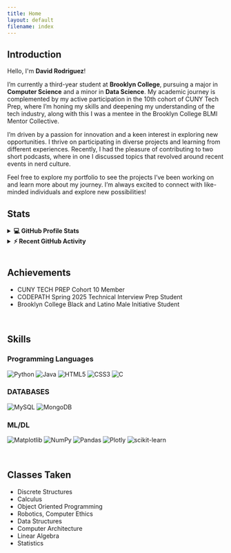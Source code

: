 ```yaml
---
title: Home
layout: default
filename: index
--- 
```


## Introduction 

Hello, I'm **David Rodriguez**!

I’m currently a third-year student at **Brooklyn College**, pursuing a major in **Computer Science** and a minor in **Data Science**. My academic journey is complemented by my active participation in the 10th cohort of CUNY Tech Prep, where I’m honing my skills and deepening my understanding of the tech industry, along with this I was a mentee in the Brooklyn College BLMI Mentor Collective.

I’m driven by a passion for innovation and a keen interest in exploring new opportunities. I thrive on participating in diverse projects and learning from different experiences. Recently, I had the pleasure of contributing to two short podcasts, where in one I discussed topics that revolved around recent events in nerd culture.

Feel free to explore my portfolio to see the projects I’ve been working on and learn more about my journey. I’m always excited to connect with like-minded individuals and explore new possibilities!

## Stats
<details> 
  <summary><b>💻 GitHub Profile Stats</b></summary>
  <br/>
  <p align="center">
    <a href="https://github.com/drod75"><img align="center" src="https://github-readme-stats.vercel.app/api?username=drod75&show_icons=true&locale=en&theme=algolia" alt="drod75" height="192px"/></a>
	</p>
	<p  align="center">
	  <img src="https://github-readme-stats.vercel.app/api/top-langs?username=drod75&show_icons=true&locale=en&layout=compact&theme=algolia" alt="drod75" height="192px"/>
	</p>
  <br/>
  <b>Note:</b> Top languages is only a metric of the languages my public code consists of and doesn't reflect experience or skill level.
  </p>
</details>

<details>
  <summary><b>⚡ Recent GitHub Activity</b></summary>
  <br/>
	<a href="https://github.com/drod75"><img alt="David's Activity Graph" src="https://github-readme-activity-graph.vercel.app/graph?username=drod75&custom_title=David%20Rodriguez's%20Contribution%20Graph&theme=react-dark" /></a>
  <br/>

</details>

<br/>

## Achievements
* CUNY TECH PREP Cohort 10 Member
* CODEPATH Spring 2025 Technical Interview Prep Student
* Brooklyn College Black and Latino Male Initiative Student

<br/>

## Skills



  ### Programming Languages
  ![Python](https://img.shields.io/badge/python-3670A0?style=for-the-badge&logo=python&logoColor=ffdd54) ![Java](https://img.shields.io/badge/java-%23ED8B00.svg?style=for-the-badge&logo=openjdk&logoColor=white) ![HTML5](https://img.shields.io/badge/html5-%23E34F26.svg?style=for-the-badge&logo=html5&logoColor=white) ![CSS3](https://img.shields.io/badge/css3-%231572B6.svg?style=for-the-badge&logo=css3&logoColor=white) ![C](https://img.shields.io/badge/c-%2300599C.svg?style=for-the-badge&logo=c&logoColor=white) 


 
  ### DATABASES
  ![MySQL](https://img.shields.io/badge/mysql-4479A1.svg?style=for-the-badge&logo=mysql&logoColor=white) ![MongoDB](https://img.shields.io/badge/MongoDB-%234ea94b.svg?style=for-the-badge&logo=mongodb&logoColor=white)


  
  ### ML/DL
  ![Matplotlib](https://img.shields.io/badge/Matplotlib-%23ffffff.svg?style=for-the-badge&logo=Matplotlib&logoColor=black) ![NumPy](https://img.shields.io/badge/numpy-%23013243.svg?style=for-the-badge&logo=numpy&logoColor=white) ![Pandas](https://img.shields.io/badge/pandas-%23150458.svg?style=for-the-badge&logo=pandas&logoColor=white) ![Plotly](https://img.shields.io/badge/Plotly-%233F4F75.svg?style=for-the-badge&logo=plotly&logoColor=white) ![scikit-learn](https://img.shields.io/badge/scikit--learn-%23F7931E.svg?style=for-the-badge&logo=scikit-learn&logoColor=white)

  <br/>

## Classes Taken
* Discrete Structures
* Calculus
* Object Oriented Programming
* Robotics, Computer Ethics
* Data Structures
* Computer Architecture
* Linear Algebra
* Statistics
